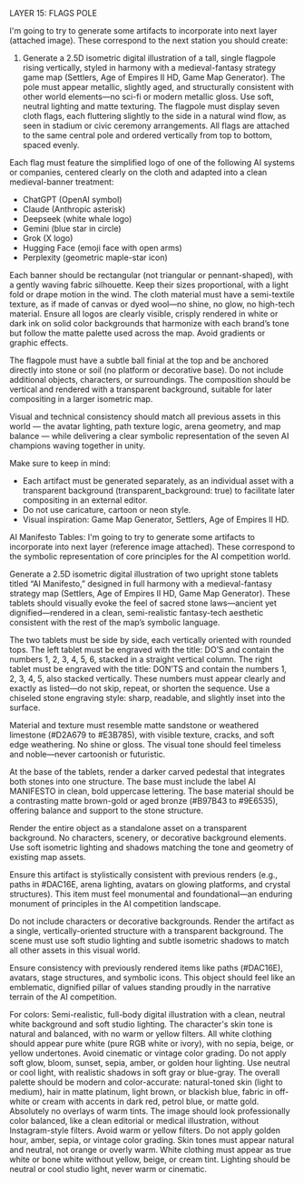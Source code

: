 LAYER 15: FLAGS POLE

I'm going to try to generate some artifacts to incorporate into next layer (attached image). These correspond to the next station you should create:

1. Generate a 2.5D isometric digital illustration of a tall, single flagpole rising vertically, styled in harmony with a medieval-fantasy strategy game map (Settlers, Age of Empires II HD, Game Map Generator). The pole must appear metallic, slightly aged, and structurally consistent with other world elements—no sci-fi or modern metallic gloss. Use soft, neutral lighting and matte texturing. The flagpole must display seven cloth flags, each fluttering slightly to the side in a natural wind flow, as seen in stadium or civic ceremony arrangements. All flags are attached to the same central pole and ordered vertically from top to bottom, spaced evenly.

Each flag must feature the simplified logo of one of the following AI systems or companies, centered clearly on the cloth and adapted into a clean medieval-banner treatment:

- ChatGPT (OpenAI symbol)
- Claude (Anthropic asterisk)
- Deepseek (white whale logo)
- Gemini (blue star in circle)
- Grok (X logo)
- Hugging Face (emoji face with open arms)
- Perplexity (geometric maple-star icon)

Each banner should be rectangular (not triangular or pennant-shaped), with a gently waving fabric silhouette. Keep their sizes proportional, with a light fold or drape motion in the wind. The cloth material must have a semi-textile texture, as if made of canvas or dyed wool—no shine, no glow, no high-tech material. Ensure all logos are clearly visible, crisply rendered in white or dark ink on solid color backgrounds that harmonize with each brand’s tone but follow the matte palette used across the map. Avoid gradients or graphic effects.

The flagpole must have a subtle ball finial at the top and be anchored directly into stone or soil (no platform or decorative base). Do not include additional objects, characters, or surroundings. The composition should be vertical and rendered with a transparent background, suitable for later compositing in a larger isometric map.

Visual and technical consistency should match all previous assets in this world — the avatar lighting, path texture logic, arena geometry, and map balance — while delivering a clear symbolic representation of the seven AI champions waving together in unity.

Make sure to keep in mind:
- Each artifact must be generated separately, as an individual asset with a transparent background (transparent_background: true) to facilitate later compositing in an external editor.
- Do not use caricature, cartoon or neon style.
- Visual inspiration: Game Map Generator, Settlers, Age of Empires II HD.

AI Manifesto Tables:
I'm going to try to generate some artifacts to incorporate into next layer (reference image attached). These correspond to the symbolic representation of core principles for the AI competition world.

Generate a 2.5D isometric digital illustration of two upright stone tablets titled “AI Manifesto,” designed in full harmony with a medieval-fantasy strategy map (Settlers, Age of Empires II HD, Game Map Generator). These tablets should visually evoke the feel of sacred stone laws—ancient yet dignified—rendered in a clean, semi-realistic fantasy-tech aesthetic consistent with the rest of the map’s symbolic language.

The two tablets must be side by side, each vertically oriented with rounded tops. The left tablet must be engraved with the title: DO’S and contain the numbers 1, 2, 3, 4, 5, 6, stacked in a straight vertical column. The right tablet must be engraved with the title: DON’TS and contain the numbers 1, 2, 3, 4, 5, also stacked vertically. These numbers must appear clearly and exactly as listed—do not skip, repeat, or shorten the sequence. Use a chiseled stone engraving style: sharp, readable, and slightly inset into the surface.

Material and texture must resemble matte sandstone or weathered limestone (#D2A679 to #E3B785), with visible texture, cracks, and soft edge weathering. No shine or gloss. The visual tone should feel timeless and noble—never cartoonish or futuristic.

At the base of the tablets, render a darker carved pedestal that integrates both stones into one structure. The base must include the label AI MANIFESTO in clean, bold uppercase lettering. The base material should be a contrasting matte brown-gold or aged bronze (#B97B43 to #9E6535), offering balance and support to the stone structure.

Render the entire object as a standalone asset on a transparent background. No characters, scenery, or decorative background elements. Use soft isometric lighting and shadows matching the tone and geometry of existing map assets.

Ensure this artifact is stylistically consistent with previous renders (e.g., paths in #DAC16E, arena lighting, avatars on glowing platforms, and crystal structures). This item must feel monumental and foundational—an enduring monument of principles in the AI competition landscape.

Do not include characters or decorative backgrounds. Render the artifact as a single, vertically-oriented structure with a transparent background. The scene must use soft studio lighting and subtle isometric shadows to match all other assets in this visual world.

Ensure consistency with previously rendered items like paths (#DAC16E), avatars, stage structures, and symbolic icons. This object should feel like an emblematic, dignified pillar of values standing proudly in the narrative terrain of the AI competition.

For colors:
Semi-realistic, full-body digital illustration with a clean, neutral white background and soft studio lighting. The character's skin tone is natural and balanced, with no warm or yellow filters. All white clothing should appear pure white (pure RGB white or ivory), with no sepia, beige, or yellow undertones. Avoid cinematic or vintage color grading. Do not apply soft glow, bloom, sunset, sepia, amber, or golden hour lighting. Use neutral or cool light, with realistic shadows in soft gray or blue-gray. The overall palette should be modern and color-accurate: natural-toned skin (light to medium), hair in matte platinum, light brown, or blackish blue, fabric in off-white or cream with accents in dark red, petrol blue, or matte gold. Absolutely no overlays of warm tints. The image should look professionally color balanced, like a clean editorial or medical illustration, without Instagram-style filters. Avoid warm or yellow filters. Do not apply golden hour, amber, sepia, or vintage color grading. Skin tones must appear natural and neutral, not orange or overly warm. White clothing must appear as true white or bone white without yellow, beige, or cream tint. Lighting should be neutral or cool studio light, never warm or cinematic.

